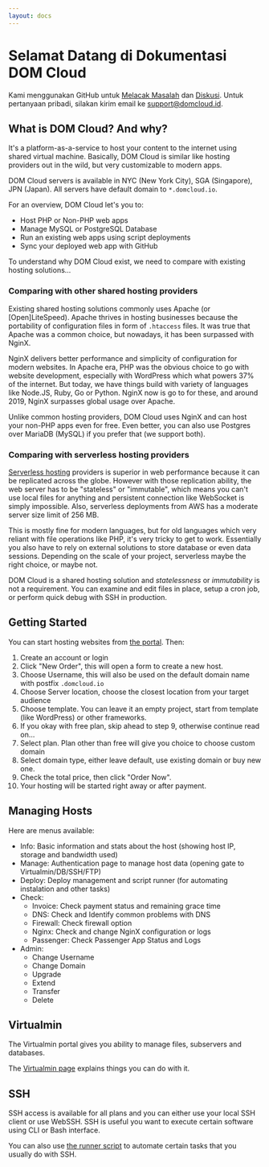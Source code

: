 ```yaml
---
layout: docs
---
```


# Selamat Datang di Dokumentasi DOM Cloud

Kami menggunakan GitHub untuk [Melacak Masalah](https://github.com/domcloud/domcloud-io/issues) dan [Diskusi](https://github.com/domcloud/domcloud-io/discussions). Untuk pertanyaan pribadi, silakan kirim email ke [support@domcloud.id](mailto:support@domcloud.id).

## What is DOM Cloud? And why?

It's a platform-as-a-service to host your content to the internet using shared virtual machine. Basically, DOM Cloud is similar like hosting providers out in the wild, but very customizable to modern apps.

DOM Cloud servers is available in NYC (New York City), SGA (Singapore), JPN (Japan). All servers have default domain to `*.domcloud.io`.

For an overview, DOM Cloud let's you to:

+ Host PHP or Non-PHP web apps
+ Manage MySQL or PostgreSQL Database
+ Run an existing web apps using script deployments
+ Sync your deployed web app with GitHub

To understand why DOM Cloud exist, we need to compare with existing hosting solutions...


### Comparing with other shared hosting providers

Existing shared hosting solutions commonly uses Apache (or \[Open\]LiteSpeed). Apache thrives in hosting businesses because the portability of configuration files in form of `.htaccess` files. It was true that Apache was a common choice, but nowadays, it has been surpassed with NginX.

NginX delivers better performance and simplicity of configuration for modern websites. In Apache era, PHP was the obvious choice to go with website development, especially with WordPress which what powers 37% of the internet. But today, we have things build with variety of languages like Node.JS, Ruby, Go or Python. NginX now is go to for these, and around 2019, NginX surpasses global usage over Apache.

Unlike common hosting providers, DOM Cloud uses NginX and can host your non-PHP apps even for free. Even better, you can also use Postgres over MariaDB (MySQL) if you prefer that (we support both).

### Comparing with serverless hosting providers

[Serverless hosting](https://en.wikipedia.org/wiki/Serverless_computing) providers is superior in web performance because it can be replicated across the globe. However with those replication ability, the web server has to be "stateless" or "immutable", which means you can't use local files for anything and persistent connection like WebSocket is simply impossible. Also, serverless deployments from AWS has a moderate server size limit of 256 MB.

This is mostly fine for modern languages, but for old languages which very reliant with file operations like PHP, it's very tricky to get to work. Essentially you also have to rely on external solutions to store database or even data sessions. Depending on the scale of your project, serverless maybe the right choice, or maybe not.

DOM Cloud is a shared hosting solution and *statelessness* or *immutability* is not a requirement. You can examine and edit files in place, setup a cron job, or perform quick debug with SSH in production.

## Getting Started

You can start hosting websites from [the portal](https://portal.domcloud.id/en/login). Then:

1. Create an account or login
2. Click "New Order", this will open a form to create a new host.
3. Choose Username, this will also be used on the default domain name with postfix `.domcloud.io`
4. Choose Server location, choose the closest location from your target audience
5. Choose template. You can leave it an empty project, start from template (like WordPress) or other frameworks.
6. If you okay with free plan, skip ahead to step 9, otherwise continue read on...
7. Select plan. Plan other than free will give you choice to choose custom domain
8. Select domain type, either leave default, use existing domain or buy new one.
9. Check the total price, then click "Order Now".
10. Your hosting will be started right away or after payment.

## Managing Hosts

Here are menus available:

+ Info: Basic information and stats about the host (showing host IP, storage and bandwidth used)
+ Manage: Authentication page to manage host data (opening gate to Virtualmin/DB/SSH/FTP)
+ Deploy: Deploy management and script runner (for automating instalation and other tasks)
+ Check:
  + Invoice: Check payment status and remaining grace time
  + DNS: Check and Identify common problems with DNS
  + Firewall: Check firewall option
  + Nginx: Check and change NginX configuration or logs
  + Passenger: Check Passenger App Status and Logs
+ Admin:
  + Change Username
  + Change Domain
  + Upgrade
  + Extend
  + Transfer
  + Delete

## Virtualmin

The Virtualmin portal gives you ability to manage files, subservers and databases.

The [Virtualmin page](/docs/virtualmin) explains things you can do with it.

## SSH

SSH access is available for all plans and you can either use your local SSH client or use WebSSH. SSH is useful you want to execute certain software using CLI or Bash interface.

You can also use [the runner script](/docs/runner) to automate certain tasks that you usually do with SSH.

